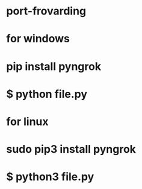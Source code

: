 # port-frovarding

# for windows 

# pip install pyngrok
# $ python file.py

# for linux 

# sudo pip3 install pyngrok
# $ python3 file.py
